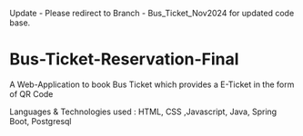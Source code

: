 Update - Please redirect to Branch - Bus_Ticket_Nov2024 for updated code base.

# Bus-Ticket-Reservation-Final
A Web-Application to book Bus Ticket which provides a  E-Ticket  in the form of QR Code

Languages & Technologies used  : HTML, CSS ,Javascript, Java, Spring Boot, Postgresql


